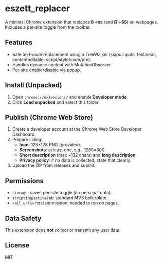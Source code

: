 # eszett_replacer

A minimal Chrome extension that replaces **ß**→**ss** (and **ẞ**→**SS**) on webpages. Includes a per‑site toggle from the toolbar.

## Features
- Safe text-node replacement using a TreeWalker (skips inputs, textareas, contenteditable, script/style/code/pre).
- Handles dynamic content with MutationObserver.
- Per-site enable/disable via popup.

## Install (Unpacked)
1. Open `chrome://extensions/` and enable **Developer mode**.
2. Click **Load unpacked** and select this folder.

## Publish (Chrome Web Store)
1. Create a developer account at the Chrome Web Store Developer Dashboard.
2. Prepare listing:
   - **Icon**: 128×128 PNG (provided).
   - **Screenshots**: at least one, e.g., 1280×800.
   - **Short description** (max ~132 chars) and **long description**.
   - **Privacy policy**: if no data is collected, state that clearly.
3. Upload the ZIP from releases and submit.

## Permissions
- `storage`: saves per-site toggle (no personal data).  
- `scripting`/`activeTab`: standard MV3 boilerplate.  
- `<all_urls>` host permission: needed to run on pages.

## Data Safety
This extension does **not** collect or transmit any user data.

## License
MIT
